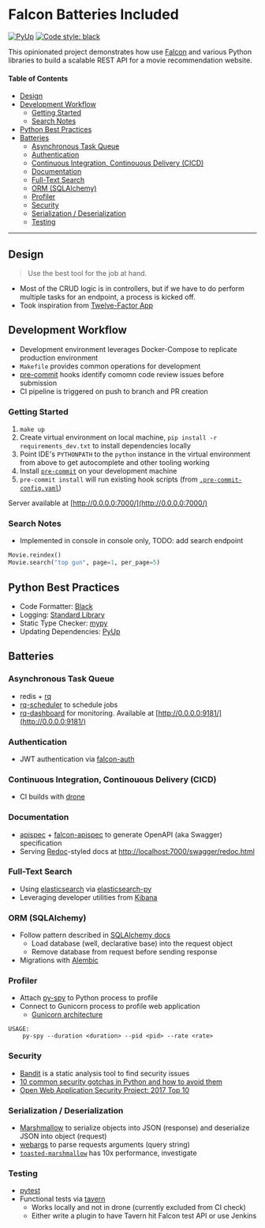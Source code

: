 # Falcon Batteries Included

[![PyUp](https://pyup.io/repos/github/alysivji/falcon-batteries-included/shield.svg)](https://pyup.io/account/repos/github/alysivji/falcon-batteries-included/) [![Code style: black](https://img.shields.io/badge/code%20style-black-000000.svg)](https://github.com/ambv/black)

This opinionated project demonstrates how use [Falcon](https://github.com/falconry/falcon) and various Python libraries to build a scalable REST API for a movie recommendation website.

#### Table of Contents

<!-- TOC -->

- [Design](#design)
- [Development Workflow](#development-workflow)
  - [Getting Started](#getting-started)
  - [Search Notes](#search-notes)
- [Python Best Practices](#python-best-practices)
- [Batteries](#batteries)
  - [Asynchronous Task Queue](#asynchronous-task-queue)
  - [Authentication](#authentication)
  - [Continuous Integration, Continouous Delivery (CICD)](#continuous-integration-continouous-delivery-cicd)
  - [Documentation](#documentation)
  - [Full-Text Search](#full-text-search)
  - [ORM (SQLAlchemy)](#orm-sqlalchemy)
  - [Profiler](#profiler)
  - [Security](#security)
  - [Serialization / Deserialization](#serialization--deserialization)
  - [Testing](#testing)

<!-- /TOC -->

---

## Design

> Use the best tool for the job at hand.

- Most of the CRUD logic is in controllers, but if we have to do perform multiple tasks for an endpoint, a process is kicked off.
- Took inspiration from [Twelve-Factor App](https://12factor.net/)

## Development Workflow

- Development environment leverages Docker-Compose to replicate production environment
- `Makefile` provides common operations for development
- [pre-commit](https://pre-commit.com/) hooks identify comomn code review issues before submission
- CI pipeline is triggered on push to branch and PR creation

### Getting Started

1. `make up`
2. Create virtual environment on local machine, `pip install -r requirements_dev.txt` to install dependencies locally
3. Point IDE's `PYTHONPATH` to the `python` instance in the virtual environment from above to get autocomplete and other tooling working
4. Install [`pre-commit`](https://pre-commit.com/) on your development machine
5. `pre-commit install` will run existing hook scripts (from [`.pre-commit-config.yaml`](https://github.com/alysivji/falcon-batteries-included/blob/master/.pre-commit-config.yaml))

Server available at [http://0.0.0.0:7000/](http://0.0.0.0:7000/)

### Search Notes

- Implemented in console in console only, TODO: add search endpoint

```python
Movie.reindex()
Movie.search("top gun", page=1, per_page=5)
```

## Python Best Practices

- Code Formatter: [Black](https://github.com/ambv/black)
- Logging: [Standard Library](https://docs.python.org/3/library/logging.html)
- Static Type Checker: [mypy](https://mypy.readthedocs.io/en/latest/index.html)
- Updating Dependencies: [PyUp](https://pyup.io/)

## Batteries

### Asynchronous Task Queue

- redis + [rq](https://github.com/rq/rq)
- [rq-scheduler](https://github.com/rq/rq-scheduler) to schedule jobs
- [rq-dashboard](https://github.com/eoranged/rq-dashboard) for monitoring. Available at [http://0.0.0.0:9181/](http://0.0.0.0:9181/)

### Authentication

- JWT authentication via [falcon-auth](https://github.com/loanzen/falcon-auth)

### Continuous Integration, Continouous Delivery (CICD)

- CI builds with [drone](https://drone.io/)

### Documentation

- [apispec](https://github.com/marshmallow-code/apispec) + [falcon-apispec](https://github.com/alysivji/falcon-apispec) to generate OpenAPI (aka Swagger) specification
- Serving [Redoc](https://github.com/Rebilly/ReDoc)-styled docs at [http://localhost:7000/swagger/redoc.html](http://localhost:7000/swagger/redoc.html)

### Full-Text Search

- Using [elasticsearch](https://www.elastic.co/products/elasticsearch) via [elasticsearch-py](https://github.com/elastic/elasticsearch-py)
- Leveraging developer utilities from [Kibana](https://www.elastic.co/products/kibana)

### ORM (SQLAlchemy)

- Follow pattern described in [SQLAlchemy docs](http://docs.sqlalchemy.org/en/latest/orm/session_basics.html#when-do-i-construct-a-session-when-do-i-commit-it-and-when-do-i-close-it)
  - Load database (well, declarative base) into the request object
  - Remove database from request before sending response
- Migrations with [Alembic](http://alembic.zzzcomputing.com/en/latest/)

### Profiler

- Attach [py-spy](https://github.com/benfred/py-spy) to Python process to profile
- Connect to Gunicorn process to profile web application
  - [Gunicorn architecture](http://docs.gunicorn.org/en/stable/design.html)

```console
USAGE:
    py-spy --duration <duration> --pid <pid> --rate <rate>
```

### Security

- [Bandit](https://github.com/PyCQA/bandit) is a static analysis tool to find security issues
- [10 common security gotchas in Python and how to avoid them](https://hackernoon.com/10-common-security-gotchas-in-python-and-how-to-avoid-them-e19fbe265e03)
- [Open Web Application Security Project: 2017 Top 10](https://www.owasp.org/index.php/Top_10-2017_Top_10)

### Serialization / Deserialization

- [Marshmallow](https://github.com/marshmallow-code/marshmallow) to serialize objects into JSON (response) and deserialize JSON into object (request)
- [webargs](https://github.com/sloria/webargs) to parse requests arguments (query string)
- [`toasted-marshmallow`](https://github.com/lyft/toasted-marshmallow) has 10x performance, investigate

### Testing

- [pytest](https://docs.pytest.org/en/latest/)
- Functional tests via [tavern](https://taverntesting.github.io/)
  - Works locally and not in drone (currently excluded from CI check)
  - Either write a plugin to have Tavern hit Falcon test API or use Jenkins
